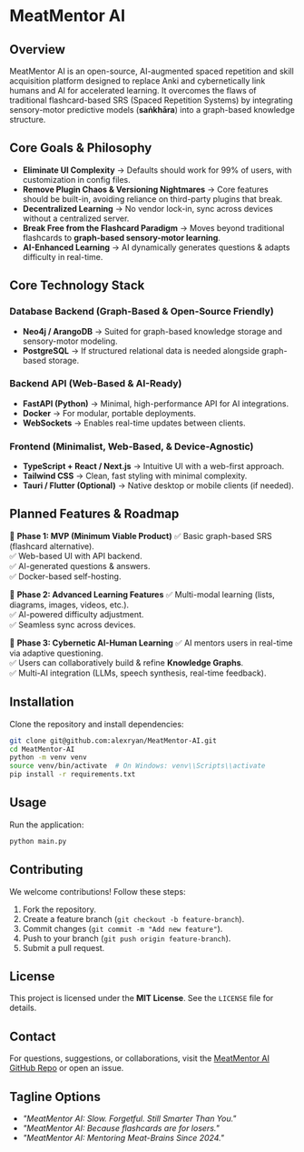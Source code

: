 # MeatMentor AI

## Overview
MeatMentor AI is an open-source, AI-augmented spaced repetition and skill acquisition platform designed to replace Anki and cybernetically link humans and AI for accelerated learning. It overcomes the flaws of traditional flashcard-based SRS (Spaced Repetition Systems) by integrating sensory-motor predictive models (**saṅkhāra**) into a graph-based knowledge structure.

## Core Goals & Philosophy
- **Eliminate UI Complexity** → Defaults should work for 99% of users, with customization in config files.
- **Remove Plugin Chaos & Versioning Nightmares** → Core features should be built-in, avoiding reliance on third-party plugins that break.
- **Decentralized Learning** → No vendor lock-in, sync across devices without a centralized server.
- **Break Free from the Flashcard Paradigm** → Moves beyond traditional flashcards to **graph-based sensory-motor learning**.
- **AI-Enhanced Learning** → AI dynamically generates questions & adapts difficulty in real-time.

## Core Technology Stack
### **Database Backend (Graph-Based & Open-Source Friendly)**
- **Neo4j / ArangoDB** → Suited for graph-based knowledge storage and sensory-motor modeling.
- **PostgreSQL** → If structured relational data is needed alongside graph-based storage.

### **Backend API (Web-Based & AI-Ready)**
- **FastAPI (Python)** → Minimal, high-performance API for AI integrations.
- **Docker** → For modular, portable deployments.
- **WebSockets** → Enables real-time updates between clients.

### **Frontend (Minimalist, Web-Based, & Device-Agnostic)**
- **TypeScript + React / Next.js** → Intuitive UI with a web-first approach.
- **Tailwind CSS** → Clean, fast styling with minimal complexity.
- **Tauri / Flutter (Optional)** → Native desktop or mobile clients (if needed).

## Planned Features & Roadmap
📌 **Phase 1: MVP (Minimum Viable Product)**
✅ Basic graph-based SRS (flashcard alternative).  
✅ Web-based UI with API backend.  
✅ AI-generated questions & answers.  
✅ Docker-based self-hosting.  

📌 **Phase 2: Advanced Learning Features**
✅ Multi-modal learning (lists, diagrams, images, videos, etc.).  
✅ AI-powered difficulty adjustment.  
✅ Seamless sync across devices.  

📌 **Phase 3: Cybernetic AI-Human Learning**
✅ AI mentors users in real-time via adaptive questioning.  
✅ Users can collaboratively build & refine **Knowledge Graphs**.  
✅ Multi-AI integration (LLMs, speech synthesis, real-time feedback).  

## Installation
Clone the repository and install dependencies:
```bash
git clone git@github.com:alexryan/MeatMentor-AI.git
cd MeatMentor-AI
python -m venv venv
source venv/bin/activate  # On Windows: venv\\Scripts\\activate
pip install -r requirements.txt
```

## Usage
Run the application:
```bash
python main.py
```

## Contributing
We welcome contributions! Follow these steps:
1. Fork the repository.
2. Create a feature branch (`git checkout -b feature-branch`).
3. Commit changes (`git commit -m "Add new feature"`).
4. Push to your branch (`git push origin feature-branch`).
5. Submit a pull request.

## License
This project is licensed under the **MIT License**. See the `LICENSE` file for details.

## Contact
For questions, suggestions, or collaborations, visit the [MeatMentor AI GitHub Repo](https://github.com/alexryan/MeatMentor-AI) or open an issue.

## Tagline Options
- *"MeatMentor AI: Slow. Forgetful. Still Smarter Than You."*
- *"MeatMentor AI: Because flashcards are for losers."*
- *"MeatMentor AI: Mentoring Meat-Brains Since 2024."*
